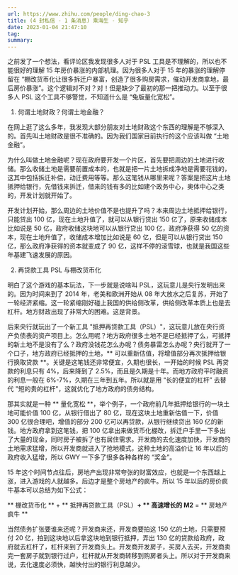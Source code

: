 ```yaml
---
url: https://www.zhihu.com/people/ding-chao-3
title: (4 封私信 - 1 条消息) 乘海生 - 知乎
date: 2023-01-04 21:47:10
tag: 
summary: 
---
```

之前发了一个想法，看评论区我发现很多人对于 PSL 工具是不理解的，所以也不能很好的理解 15 年房价暴涨的内部机理。因为很多人对于 15 年的暴涨的理解停留在 “棚改货币化让很多拆迁户暴富，创造了很多购房需求，催动开发商拿地，最后房价暴涨”。这个逻辑对不对？对！但是缺少了最初的那一把推动力。以至于很多人 PSL 这个工具不够警觉，不知道什么是 “兔版量化宽松”。

1. 何谓土地财政？何谓土地金融？

在网上逛了这么多年，我发现大部分朋友对土地财政这个东西的理解是不够深入的。首先叫土地财政是很不准确的。因为我们国家目前执行的这个应该叫做 “土地金融”。

为什么叫做土地金融呢？现在政府要开发一个片区，首先要把周边的土地进行收储。那么收储土地是需要前置成本的，也就是把一片土地拆成净地是需要花钱的，这其中包括拆迁补偿，动迁费用等等。那么这笔钱从哪里来呢？答案是把这片土地抵押给银行，先借钱来拆迁，借来的钱有多的比如建个政务中心，奥体中心之类的，开发计划就开始了。

开发计划开始，那么周边的土地价值不是也提升了吗？本来周边土地抵押给银行，只能贷出 100 亿，现在土地升值了，就可以从银行贷出 150 亿了，原来收储成本比如说是 50 亿，政府收储这块地可以从银行贷出 100 亿，政府净获得 50 亿的资本，现在土地升值了，收储成本增加比如说是 60 亿，但是可以从银行贷出 150 亿，那么政府净获得的资本就变成了 90 亿，这样不停的滚雪球，也就是我国这些年基建飞速发展的原因。

2. 再贷款工具 PSL 与棚改货币化

明白了这个游戏的基本玩法，下一步就是说啥叫 PSL，这玩意儿是央行发明出来的。因为时间来到了 2014 年，老美和欧洲开始从 08 年大放水之后复苏，开始了一轮经济紧缩。这一轮紧缩刚好碰上我国的供给侧改革，供给侧改革本质上也是去杠杆。地方财政出现了非常大的困难。这是背景。

后来央行就玩出了一个新工具 "抵押再贷款工具（PSL）"，这玩意儿放在央行资产负债表的资产项目上。怎么用呢？地方政府很多土地不是已经抵押了么，可抵押的新土地不是没有了么？政府没钱花怎么办呢？债务暴雷怎么办呢？央行就开了一个口子，地方政府已经抵押的土地，** 可以重新估值，将增值部分再次抵押给银行换取贷款 **。关键是这笔钱还非常便宜，久期也很长，一开始的时候 PSL 再贷款的利息只有 4%，后来降到了 2.5%，而且是久期是十年。而地方政府平时融资的利息一般在 6%-7%，久期在三年到五年。所以就是用 “长的便宜的杠杆” 去替代 "短的贵的杠杆"，这就优化了地方政府的债务结构。

那其实就是一种 ** 量化宽松 **，举个例子，一个政府前几年抵押给银行的一块土地可能价值 100 亿，从银行借出了 80 亿，现在这块土地重新估值一下，价值 300 亿很合理吧，增值的部分 200 亿可以再贷款，从银行继续贷出 160 亿的新钱。地方政府拿到这笔钱，把 100 亿拿出来做货币化棚改，拆迁户手里一下多出了大量的现金，同时房子被拆了也有居住需求。开发商的去化速度加快，开发商的土地需求猛增，所以开发商就进入了抢地模式，这种土地的高溢价让 16 年以后的政府收入猛增，所以 GWY 一下多了很多各种各样的 “奖金”。

15 年这个时间节点往后，房地产出现非常夸张的财富效应，也就是一个东西越上涨，进入游戏的人就越多。后边才是整个房地产的疯牛。所以 15 年以后的房价疯牛基本可以总结为如下公式：

** 棚改货币化 ** + ** 抵押再贷款工具（PSL）**+ ** 高速增长的 M2** = ** 房地产疯牛 **

当然债务扩张要谁来还呢？开发商来还，开发商要拍这 150 亿的土地，只需要预付 20 亿，拍到这块地以后拿这块地到银行抵押，弄出 130 亿的贷款给政府，政府就去杠杆了，杠杆来到了开发商头上。开发商开发房子，买房人去买，开发商卖完一套房子就到银行过户，杠杆就从开发商转移到购房者头上。所以对于开发商来说，去化速度必须快，越快付出的银行利息越少。